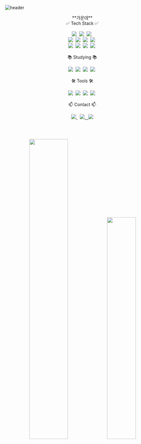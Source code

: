![header](https://capsule-render.vercel.app/api?type=waving&color=0:615EFF,100:f3e5f5&height=250&section=header&text=Welcome%20to%0A%20Seonggu's%20Github!&fontSize=40&fontColor=ffffff&animation=fadeIn&fontAlign=50&fontAlignY=35)

<center>**가운데**</center>
<div align="center">✅ Tech Stack ✅</div>
<br>
<div align="center">
  <img src="https://img.shields.io/badge/java-007396.svg?style=for-the-badge&logo=java&logoColor=white" />&nbsp
  <img src="https://img.shields.io/badge/spring-6DB33F.svg?style=for-the-badge&logo=spring&logoColor=white" />&nbsp
    <img src="https://img.shields.io/badge/spring%20security-6DB33F.svg?style=for-the-badge&logo=spring%20security&logoColor=white" />&nbsp
</div>

<div align="center">
  <img src="https://img.shields.io/badge/html5-E34F26.svg?style=for-the-badge&logo=html5&logoColor=white" />&nbsp
  <img src="https://img.shields.io/badge/tailwindcss-1daabb.svg?style=for-the-badge&logo=tailwind-css&logoColor=white" />&nbsp
  <img src="https://img.shields.io/badge/css3-1572B6.svg?style=for-the-badge&logo=css3&logoColor=white" />&nbsp
  <img src="https://img.shields.io/badge/javascript-F7DF1E.svg?style=for-the-badge&logo=javascript&logoColor=20232a" />&nbsp
</div>

<div align="center">
  <img src="https://img.shields.io/badge/MySQL-0099cc.svg?style=for-the-badge&logo=MySQL&logoColor=white" />&nbsp
 <img src="https://img.shields.io/badge/Oracle-F15A29.svg?style=for-the-badge&logo=Oracle&logoColor=white" />&nbsp
  <img src="https://img.shields.io/badge/spring%20JPA-6DB33F.svg?style=for-the-badge&logo=JPA&logoColor=white" />&nbsp
  <img src="https://img.shields.io/badge/MyBatis-0074D9.svg?style=for-the-badge&logo=MyBatis&logoColor=DDDDDD" />&nbsp
</div>
<br>


<div align="center">📚 Studying 📚</div>
<br>
<div align="center">
  <img src="https://img.shields.io/badge/jQuery-007ACC.svg?style=for-the-badge&logo=jQuery&logoColor=white" />&nbsp
  <img src="https://img.shields.io/badge/redis-E02027?style=for-the-badge&logo=redis&logoColor=FF4438" />&nbsp
  <img src="https://img.shields.io/badge/AWS-black?style=for-the-badge&logo=AWS&logoColor=white" />&nbsp
  <img src="https://img.shields.io/badge/jenkins-D24939.svg?style=for-the-badge&logo=jenkins&logoColor=DDDDDD" />&nbsp
</div>

<br>


<div align="center">🛠 Tools 🛠</div>
<br>
<div align="center">
  <img src="https://img.shields.io/badge/git-F05033.svg?style=for-the-badge&logo=git&logoColor=white" />&nbsp
  <img src="https://img.shields.io/badge/github-181717.svg?style=for-the-badge&logo=github&logoColor=white" />&nbsp
  <img src="https://img.shields.io/badge/Notion-F3F3F3.svg?style=for-the-badge&logo=notion&logoColor=black" />&nbsp
    <img src="https://img.shields.io/badge/figma-F24E1E.svg?style=for-the-badge&logo=figma&logoColor=white" />&nbsp
</div>

<br>

<!-- contact --> 
<div align="center">📫 Contact 📫</div>
<br>
<div align="center">
  <a href="https://seonggu.tistory.com/">
    <img src="https://img.shields.io/badge/tistory-FF5A00?style=for-the-badge&logo=tistory&logoColor=white" /> 
  </a> &nbsp
  <a href="mailto:sunggu3012@gmail.com">
    <img
      src="https://img.shields.io/badge/gmail-D14836?style=for-the-badge&logo=gmail&logoColor=white"/>
  </a>
  <a href="mailto:sunggu507@naver.com"> &nbsp
    <img
      src="https://img.shields.io/badge/naver-03C75A?style=for-the-badge&logo=gmail&logoColor=white"/>
  </a>
</div>

<br><br>


<div align="center">
<img src="https://github-readme-stats.vercel.app/api?username=SG1515&show_icons=true&theme=radical" width="50%"/>  
<a href="https://solved.ac/sunggu507">
        <img src="http://mazassumnida.wtf/api/v2/generate_badge?boj=sunggu507" width="43%"/>
</a>

</div>
